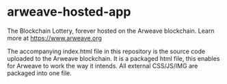 # arweave-hosted-app
The Blockchain Lottery, forever hosted on the Arweave blockchain. Learn more at https://www.arweave.org

The accompanying index.html file in this repository is the source code uploaded to the Arweave blockchain. It is a packaged html file, this enables for Arweave to work the way it intends. All external CSS/JS/IMG are packaged into one file. 
